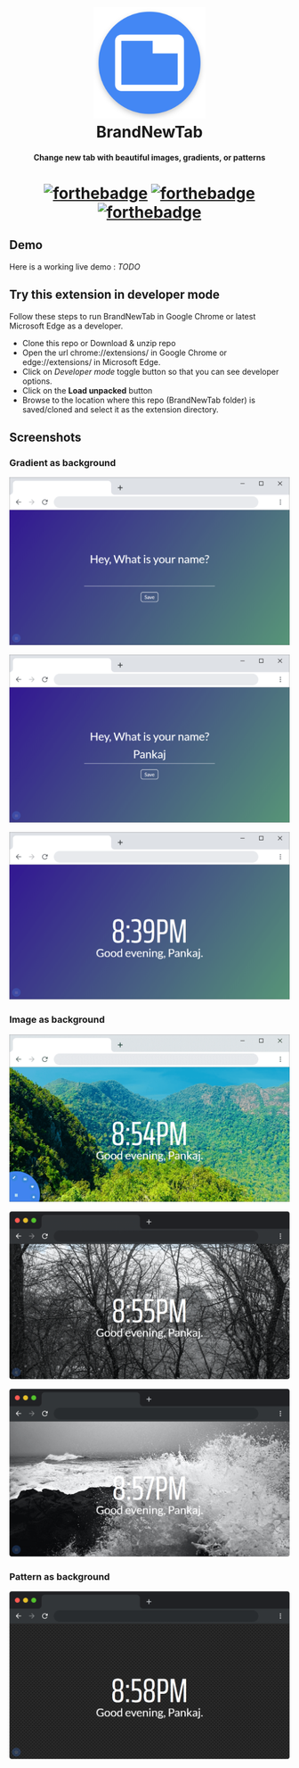 <h1 align="center">
  <br>
  <img src="icons/512.png" alt="BrandNewTab" width="200">
  <br>
  BrandNewTab
  <br>
</h1>

<h4 align="center">Change new tab with beautiful images, gradients, or patterns</h4>

<h1/>

<h1 align="center">

[![forthebadge](https://forthebadge.com/images/badges/uses-html.svg)](https://forthebadge.com) [![forthebadge](https://forthebadge.com/images/badges/uses-css.svg)](https://forthebadge.com) [![forthebadge](https://forthebadge.com/images/badges/uses-js.svg)](https://forthebadge.com)

</h1>

## Demo
Here is a working live demo : <i>TODO</i>

## Try this extension in developer mode

Follow these steps to run BrandNewTab in Google Chrome or latest Microsoft Edge  as a developer.

- Clone this repo or Download & unzip repo
- Open the url chrome://extensions/ in Google Chrome or edge://extensions/ in Microsoft Edge.
- Click on _Developer mode_ toggle button so that you can see developer options.
- Click on the **Load unpacked** button
- Browse to the location where this repo (BrandNewTab folder) is saved/cloned and select it as the extension directory.

## Screenshots

### Gradient as background
![INTRO](images/1_win_gradient_bg.png)

![INPUT](images/2_win_gradient_bg.png)

![CLOCK/GREET](images/3_win_gradient_bg.png)

### Image as background
![MAIN](images/4_win_image_bg.png)

![MAC](images/5_mac_image_bg.png)

![MAC](images/6_mac_image_bg.png)


### Pattern as background
![MAC](images/7_mac_pattern_bg.png)

